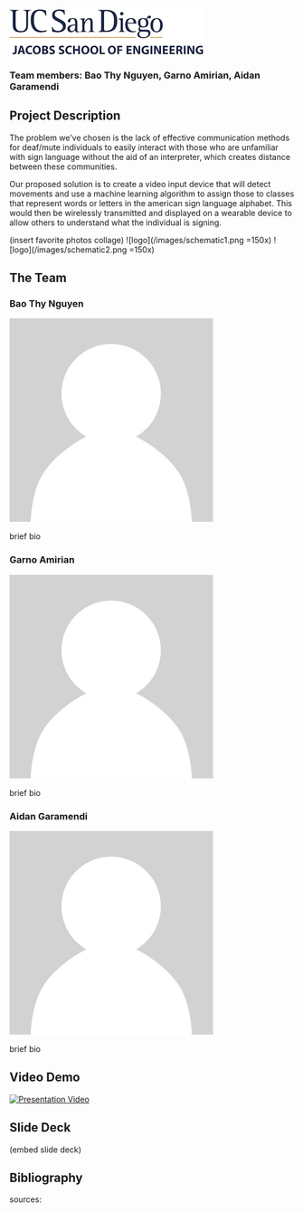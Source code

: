 ![logo](/images/logo.jpg)
### Team members: Bao Thy Nguyen, Garno Amirian, Aidan Garamendi 
## Project Description

The problem we’ve chosen is the lack of effective communication methods for deaf/mute individuals to easily interact with those who are unfamiliar with sign language without the aid of an interpreter, which creates distance between these communities.

Our proposed solution is to create a video input device that will detect movements and use a machine learning algorithm to assign those to classes that represent words or letters in the american sign language alphabet. This would then be wirelessly transmitted and displayed on a wearable device to allow others to understand what the individual is signing.

(insert favorite photos collage)
![logo](/images/schematic1.png =150x) ![logo](/images/schematic2.png =150x)


## The Team

### Bao Thy Nguyen

![logo](/images/blank.jpg)

brief bio

### Garno Amirian

![logo](/images/blank.jpg)

brief bio

### Aidan Garamendi

![logo](/images/blank.jpg)

brief bio


## Video Demo 
[![Presentation Video](https://img.youtube.com/vi/dQw4w9WgXcQ/0.jpg)](https://www.youtube.com/watch?v=dQw4w9WgXcQ)

## Slide Deck
(embed slide deck)

## Bibliography
sources:
